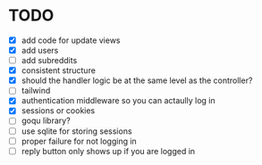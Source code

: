 # TODO
- [x] add code for update views
- [x] add users
- [ ] add subreddits
- [x] consistent structure
- [x] should the handler logic be at the same level as the controller?
- [ ] tailwind
- [x] authentication middleware so you can actaully log in
- [x] sessions or cookies
- [ ] goqu library?
- [ ] use sqlite for storing sessions
- [ ] proper failure for not logging in
- [ ] reply button only shows up if you are logged in
